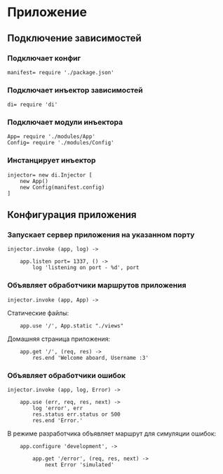 # Приложение





## Подключение зависимостей



### Подключает конфиг

	manifest= require './package.json'

### Подключает инъектор зависимостей

	di= require 'di'

### Подключает модули инъектора

	App= require './modules/App'
	Config= require './modules/Config'

### Инстанцирует инъектор

	injector= new di.Injector [
	    new App()
	    new Config(manifest.config)
	]





## Конфигурация приложения



### Запускает сервер приложения на указанном порту

	injector.invoke (app, log) ->

	    app.listen port= 1337, () ->
	        log 'listening on port - %d', port



### Объявляет обработчики маршрутов приложения

	injector.invoke (app, App) ->

Статические файлы:

	    app.use '/', App.static "./views"

Домашняя страница приложения:

	    app.get '/', (req, res) ->
	        res.end 'Welcome aboard, Username :3'



### Объявляет обработчики ошибок

	injector.invoke (app, log, Error) ->

	    app.use (err, req, res, next) ->
	        log 'error', err
	        res.status err.status or 500
	        res.end 'Error.'

В режиме разработчика объявляет маршрут для симуляции ошибок:

	    app.configure 'development', ->

	        app.get '/error', (req, res, next) ->
	            next Error 'simulated'
